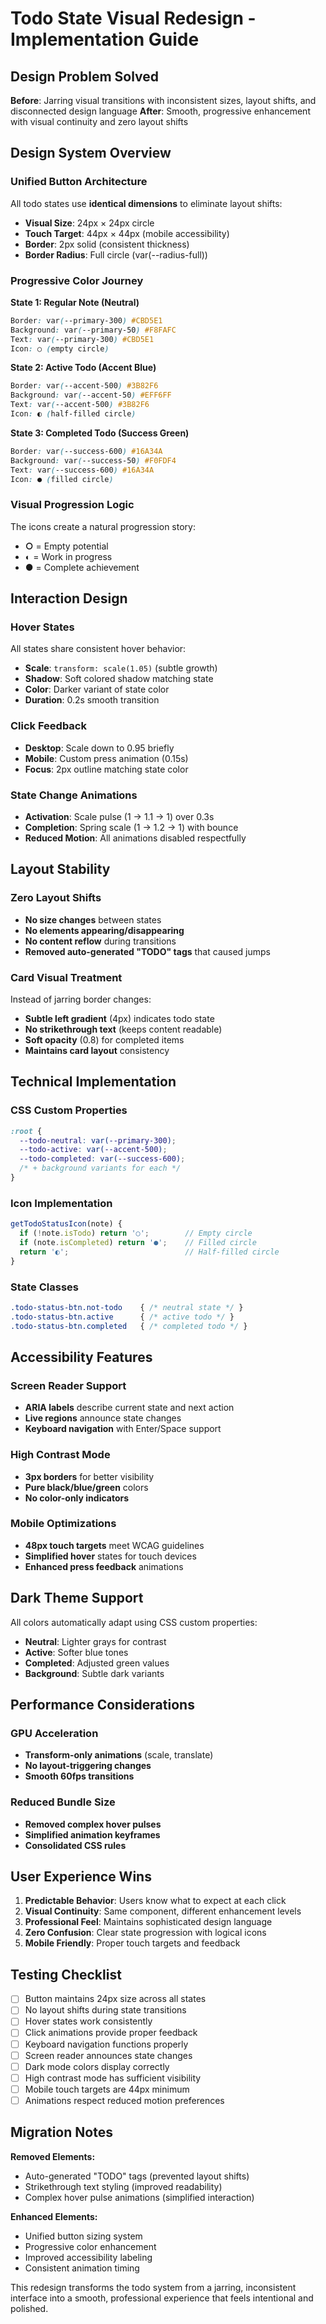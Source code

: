 # Todo State Visual Redesign - Implementation Guide

## Design Problem Solved

**Before**: Jarring visual transitions with inconsistent sizes, layout shifts, and disconnected design language
**After**: Smooth, progressive enhancement with visual continuity and zero layout shifts

## Design System Overview

### **Unified Button Architecture**

All todo states use **identical dimensions** to eliminate layout shifts:
- **Visual Size**: 24px × 24px circle
- **Touch Target**: 44px × 44px (mobile accessibility)
- **Border**: 2px solid (consistent thickness)
- **Border Radius**: Full circle (var(--radius-full))

### **Progressive Color Journey**

**State 1: Regular Note (Neutral)**
```css
Border: var(--primary-300) #CBD5E1
Background: var(--primary-50) #F8FAFC  
Text: var(--primary-300) #CBD5E1
Icon: ○ (empty circle)
```

**State 2: Active Todo (Accent Blue)**  
```css
Border: var(--accent-500) #3B82F6
Background: var(--accent-50) #EFF6FF
Text: var(--accent-500) #3B82F6  
Icon: ◐ (half-filled circle)
```

**State 3: Completed Todo (Success Green)**
```css
Border: var(--success-600) #16A34A
Background: var(--success-50) #F0FDF4
Text: var(--success-600) #16A34A
Icon: ● (filled circle)
```

### **Visual Progression Logic**

The icons create a natural progression story:
- **○** = Empty potential
- **◐** = Work in progress  
- **●** = Complete achievement

## Interaction Design

### **Hover States**
All states share consistent hover behavior:
- **Scale**: `transform: scale(1.05)` (subtle growth)
- **Shadow**: Soft colored shadow matching state
- **Color**: Darker variant of state color
- **Duration**: 0.2s smooth transition

### **Click Feedback** 
- **Desktop**: Scale down to 0.95 briefly
- **Mobile**: Custom press animation (0.15s)
- **Focus**: 2px outline matching state color

### **State Change Animations**
- **Activation**: Scale pulse (1 → 1.1 → 1) over 0.3s
- **Completion**: Spring scale (1 → 1.2 → 1) with bounce
- **Reduced Motion**: All animations disabled respectfully

## Layout Stability

### **Zero Layout Shifts**
- **No size changes** between states
- **No elements appearing/disappearing** 
- **No content reflow** during transitions
- **Removed auto-generated "TODO" tags** that caused jumps

### **Card Visual Treatment**
Instead of jarring border changes:
- **Subtle left gradient** (4px) indicates todo state
- **No strikethrough text** (keeps content readable)
- **Soft opacity** (0.8) for completed items
- **Maintains card layout** consistency

## Technical Implementation

### **CSS Custom Properties**
```css
:root {
  --todo-neutral: var(--primary-300);
  --todo-active: var(--accent-500);  
  --todo-completed: var(--success-600);
  /* + background variants for each */
}
```

### **Icon Implementation**
```javascript
getTodoStatusIcon(note) {
  if (!note.isTodo) return '○';        // Empty circle
  if (note.isCompleted) return '●';    // Filled circle  
  return '◐';                          // Half-filled circle
}
```

### **State Classes**
```css
.todo-status-btn.not-todo    { /* neutral state */ }
.todo-status-btn.active      { /* active todo */ }  
.todo-status-btn.completed   { /* completed todo */ }
```

## Accessibility Features

### **Screen Reader Support**
- **ARIA labels** describe current state and next action
- **Live regions** announce state changes
- **Keyboard navigation** with Enter/Space support

### **High Contrast Mode**
- **3px borders** for better visibility
- **Pure black/blue/green** colors 
- **No color-only indicators**

### **Mobile Optimizations**
- **48px touch targets** meet WCAG guidelines
- **Simplified hover** states for touch devices
- **Enhanced press feedback** animations

## Dark Theme Support

All colors automatically adapt using CSS custom properties:
- **Neutral**: Lighter grays for contrast
- **Active**: Softer blue tones
- **Completed**: Adjusted green values
- **Background**: Subtle dark variants

## Performance Considerations

### **GPU Acceleration**
- **Transform-only animations** (scale, translate)
- **No layout-triggering changes**
- **Smooth 60fps transitions**

### **Reduced Bundle Size**
- **Removed complex hover pulses**
- **Simplified animation keyframes**
- **Consolidated CSS rules**

## User Experience Wins

1. **Predictable Behavior**: Users know what to expect at each click
2. **Visual Continuity**: Same component, different enhancement levels
3. **Professional Feel**: Maintains sophisticated design language
4. **Zero Confusion**: Clear state progression with logical icons
5. **Mobile Friendly**: Proper touch targets and feedback

## Testing Checklist

- [ ] Button maintains 24px size across all states
- [ ] No layout shifts during state transitions
- [ ] Hover states work consistently 
- [ ] Click animations provide proper feedback
- [ ] Keyboard navigation functions properly
- [ ] Screen reader announces state changes
- [ ] Dark mode colors display correctly
- [ ] High contrast mode has sufficient visibility
- [ ] Mobile touch targets are 44px minimum
- [ ] Animations respect reduced motion preferences

## Migration Notes

**Removed Elements:**
- Auto-generated "TODO" tags (prevented layout shifts)
- Strikethrough text styling (improved readability)
- Complex hover pulse animations (simplified interaction)

**Enhanced Elements:**  
- Unified button sizing system
- Progressive color enhancement
- Improved accessibility labeling
- Consistent animation timing

This redesign transforms the todo system from a jarring, inconsistent interface into a smooth, professional experience that feels intentional and polished.